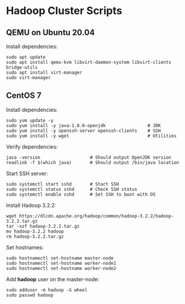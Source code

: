 # Hadoop Cluster Scripts

## QEMU on Ubuntu 20.04

Install dependencies:

```shell
sudo apt update
sudo apt install qemu-kvm libvirt-daemon-system libvirt-clients bridge-utils
sudo apt install virt-manager
sudo virt-manager
```

## CentOS 7

Install dependencies:

```shell
sudo yum update -y
sudo yum install -y java-1.8.0-openjdk                # JDK
sudo yum install -y openssh-server openssh-clients    # SSH
sudo yum install -y wget                              # Utilities
```

Verify dependencies:

```shell
java -version                   # Should output OpenJDK version
readlink -f $(which java)       # Should output /bin/java location
```

Start SSH server:

```shell
sudo systemctl start sshd       # Start SSH
sudo systemctl status sshd      # Check SSH status
sudo systemctl enable sshd      # Set SSH to boot with OS
```

Install Hadoop 3.2.2:

```shell
wget https://dlcdn.apache.org/hadoop/common/hadoop-3.2.2/hadoop-3.2.2.tar.gz
tar -xzf hadoop-3.2.2.tar.gz
mv hadoop-3.2.2 hadoop
rm hadoop-3.2.2.tar.gz
```

Set hostnames:

```shell
sudo hostnamectl set-hostname master-node
sudo hostnamectl set-hostname worker-node1
sudo hostnamectl set-hostname worker-node2
```

Add **hadoop** user on the master-node:

```shell
sudo adduser -m hadoop -G wheel
sudo passwd hadoop
```
